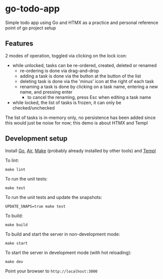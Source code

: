 # go-todo-app
Simple todo app using Go and HTMX as a practice and personal reference point of go project setup

## Features

2 modes of operation, toggled via clicking on the lock icon:
- while unlocked, tasks can be re-ordered, created, deleted or renamed
  - re-ordering is done via drag-and-drop
  - adding a task is done via the button at the button of the list
  - deleting  task is done via the 'minus' icon at the right of each task
  - renaming a task is done by clicking on a task name, entering a new name, and pressing enter
    - to cancel the renaming, press Esc when editing a task name
- while locked, the list of tasks is frozen, it can only be checked/unchecked

The list of tasks is in-memory only, no persistence has been added since this would just be noise for now; this demo is about HTMX and Templ

## Development setup

Install [Go](https://go.dev/doc/install), [Air](https://github.com/air-verse/air), [Make](https://www.gnu.org/software/make/) (probably already installed by other tools) and [Templ](https://templ.guide/quick-start/installation)

To lint:

`make lint`

To run the unit tests:

`make test`

To run the unit tests and update the snapshots:

`UPDATE_SNAPS=true make test`

To build:

`make build`

To build and start the server in non-development mode:

`make start`

To start the server in development mode (with hot reloading):

`make dev`

Point your browser to `http://localhost:3000`
